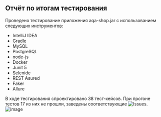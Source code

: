 ## Отчёт по итогам тестирования

Проведено тестирование приложения aqa-shop.jar с использованием следующих инструментов: 
- IntelliJ IDEA
- Gradle 
- MySQL 
- PostgreSQL
- node-js
- Docker 
- Junit 5 
- Selenide 
- REST Asured 
- Faker 
- Allure

В ходе тестирования спроектировано 38 тест-кейсов.
При прогоне тестов 17 из них не прошли, заведены соответствующие ![Issues](https://github.com/JulyJulyZH/qa.diploma/issues).
![image](https://github.com/JulyJulyZH/qa.diploma/assets/138996194/87ed21b6-52dd-4434-81e7-72f6ab351823)


